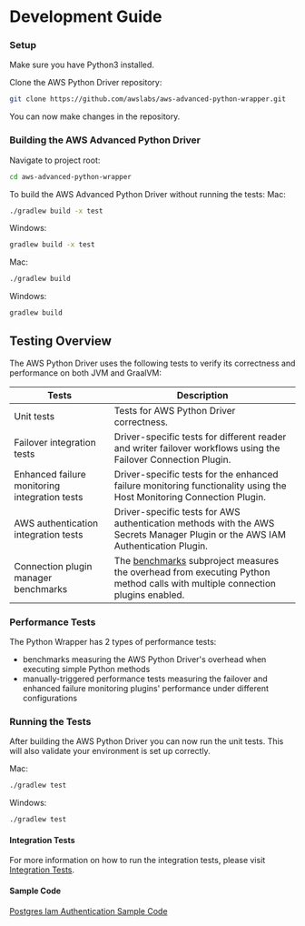 # Development Guide

### Setup
Make sure you have Python3 installed.

Clone the AWS Python Driver repository:

```bash
git clone https://github.com/awslabs/aws-advanced-python-wrapper.git
```

You can now make changes in the repository.

### Building the AWS Advanced Python Driver
Navigate to project root:
```bash
cd aws-advanced-python-wrapper
```
To build the AWS Advanced Python Driver without running the tests:
Mac:

```bash
./gradlew build -x test
```

Windows:
```bash
gradlew build -x test
```

Mac:
```bash
./gradlew build
```

Windows:
```bash
gradlew build
```

## Testing Overview

The AWS Python Driver uses the following tests to verify its correctness and performance on both JVM and GraalVM:

| Tests                                         | Description                                                                                                                                              |
|-----------------------------------------------|----------------------------------------------------------------------------------------------------------------------------------------------------------|
| Unit tests                                    | Tests for AWS Python Driver correctness.                                                                                                                   |
| Failover integration tests                    | Driver-specific tests for different reader and writer failover workflows using the Failover Connection Plugin.                                           |
| Enhanced failure monitoring integration tests | Driver-specific tests for the enhanced failure monitoring functionality using the Host Monitoring Connection Plugin.                                     |
| AWS authentication integration tests          | Driver-specific tests for AWS authentication methods with the AWS Secrets Manager Plugin or the AWS IAM Authentication Plugin.                           |
| Connection plugin manager benchmarks          | The [benchmarks](../../benchmarks/README.md) subproject measures the overhead from executing Python method calls with multiple connection plugins enabled. |

### Performance Tests

The Python Wrapper has 2 types of performance tests:
- benchmarks measuring the AWS Python Driver's overhead when executing simple Python methods
- manually-triggered performance tests measuring the failover and enhanced failure monitoring plugins' performance under different configurations

### Running the Tests

After building the AWS Python Driver you can now run the unit tests.
This will also validate your environment is set up correctly.

Mac:
```bash
./gradlew test
```

Windows:
```bash
./gradlew test
```

#### Integration Tests
For more information on how to run the integration tests, please visit [Integration Tests](../development-guide/IntegrationTests.md).

#### Sample Code
[Postgres Iam Authentication Sample Code](../../docs/examples/PGIamAuthentication.py)

